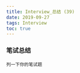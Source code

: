 ```yaml
---
title: Interview_总结 (39)
date: 2019-09-27
tags: Interview
toc: true
---
```


### 笔试总结
    列一下你的笔试题
    
<!-- more -->

#### 

